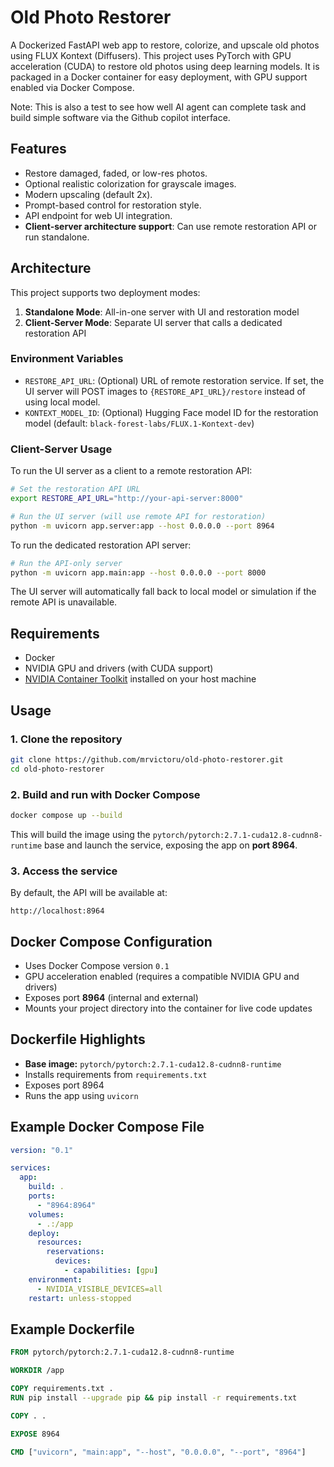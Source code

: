 # Old Photo Restorer

A Dockerized FastAPI web app to restore, colorize, and upscale old photos using FLUX Kontext (Diffusers). This project uses PyTorch with GPU acceleration (CUDA) to restore old photos using deep learning models. It is packaged in a Docker container for easy deployment, with GPU support enabled via Docker Compose.

Note: This is also a test to see how well AI agent can complete task and build simple software via the Github copilot interface.

## Features

- Restore damaged, faded, or low-res photos.
- Optional realistic colorization for grayscale images.
- Modern upscaling (default 2x).
- Prompt-based control for restoration style.
- API endpoint for web UI integration.
- **Client-server architecture support**: Can use remote restoration API or run standalone.

## Architecture

This project supports two deployment modes:

1. **Standalone Mode**: All-in-one server with UI and restoration model
2. **Client-Server Mode**: Separate UI server that calls a dedicated restoration API

### Environment Variables

- `RESTORE_API_URL`: (Optional) URL of remote restoration service. If set, the UI server will POST images to `{RESTORE_API_URL}/restore` instead of using local model.
- `KONTEXT_MODEL_ID`: (Optional) Hugging Face model ID for the restoration model (default: `black-forest-labs/FLUX.1-Kontext-dev`)

### Client-Server Usage

To run the UI server as a client to a remote restoration API:

```bash
# Set the restoration API URL
export RESTORE_API_URL="http://your-api-server:8000"

# Run the UI server (will use remote API for restoration)
python -m uvicorn app.server:app --host 0.0.0.0 --port 8964
```

To run the dedicated restoration API server:

```bash
# Run the API-only server  
python -m uvicorn app.main:app --host 0.0.0.0 --port 8000
```

The UI server will automatically fall back to local model or simulation if the remote API is unavailable.

## Requirements

- Docker
- NVIDIA GPU and drivers (with CUDA support)
- [NVIDIA Container Toolkit](https://docs.nvidia.com/datacenter/cloud-native/container-toolkit/latest/install-guide.html) installed on your host machine

## Usage

### 1. Clone the repository

```bash
git clone https://github.com/mrvictoru/old-photo-restorer.git
cd old-photo-restorer
```

### 2. Build and run with Docker Compose

```bash
docker compose up --build
```

This will build the image using the `pytorch/pytorch:2.7.1-cuda12.8-cudnn8-runtime` base and launch the service, exposing the app on **port 8964**.

### 3. Access the service

By default, the API will be available at:

```
http://localhost:8964
```

## Docker Compose Configuration

- Uses Docker Compose version `0.1`
- GPU acceleration enabled (requires a compatible NVIDIA GPU and drivers)
- Exposes port **8964** (internal and external)
- Mounts your project directory into the container for live code updates

## Dockerfile Highlights

- **Base image:** `pytorch/pytorch:2.7.1-cuda12.8-cudnn8-runtime`
- Installs requirements from `requirements.txt`
- Exposes port 8964
- Runs the app using `uvicorn`

## Example Docker Compose File

```yaml
version: "0.1"

services:
  app:
    build: .
    ports:
      - "8964:8964"
    volumes:
      - .:/app
    deploy:
      resources:
        reservations:
          devices:
            - capabilities: [gpu]
    environment:
      - NVIDIA_VISIBLE_DEVICES=all
    restart: unless-stopped
```

## Example Dockerfile

```dockerfile
FROM pytorch/pytorch:2.7.1-cuda12.8-cudnn8-runtime

WORKDIR /app

COPY requirements.txt .
RUN pip install --upgrade pip && pip install -r requirements.txt

COPY . .

EXPOSE 8964

CMD ["uvicorn", "main:app", "--host", "0.0.0.0", "--port", "8964"]
```

